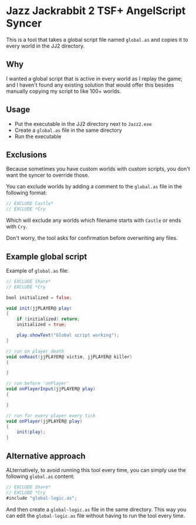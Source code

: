 # Jazz Jackrabbit 2 TSF+ AngelScript Syncer

This is a tool that takes a global script file named `global.as` and copies it to every world in the JJ2 directory. 

## Why
I wanted a global script that is active in every world as I replay the game; and I haven't found any existing solution that would offer this besides manually copying my script to like 100+ worlds.

## Usage
- Put the executable in the JJ2 directory next to `Jazz2.exe`
- Create a `global.as` file in the same directory
- Run the executable

## Exclusions
Because sometimes you have custom worlds with custom scripts, you don't want the syncer to override those.

You can exclude worlds by adding a comment to the `global.as` file in the following format:
```as
// EXCLUDE Castle*
// EXCLUDE *Cry
```
Which will exclude any worlds which filename starts with `Castle` or ends with `Cry`.

Don't worry, the tool asks for confirmation before overwriting any files.

## Example global script
Example of `global.as` file:
```as
// EXCLUDE Share*
// EXCLUDE *Cry

bool initialized = false;

void init(jjPLAYER@ play)
{
    if (initialized) return;
    initialized = true;

    play.showText("Global script working");
}

// run on player death
void onRoast(jjPLAYER@ victim, jjPLAYER@ killer)
{

}

// run before 'onPlayer'
void onPlayerInput(jjPLAYER@ play)
{

}

// run for every player every tick
void onPlayer(jjPLAYER@ play)
{
    init(play);
}
```

## Alternative approach
ALternatively, to avoid running this tool every time, you can simply use the following `global.as` content:
```as
// EXCLUDE Share*
// EXCLUDE *Cry
#include "global-logic.as";
```
And then create a `global-logic.as` file in the same directory. This way you can edit the `global-logic.as` file without having to run the tool every time.